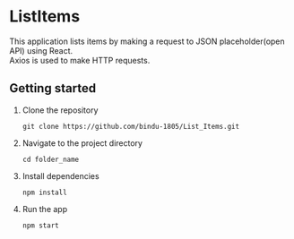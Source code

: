 # ListItems

This application lists items by making a request to JSON placeholder(open API) using React. <br />
Axios is used to make HTTP requests.

## Getting started 

1. Clone the repository
   ```
   git clone https://github.com/bindu-1805/List_Items.git
   ```
2. Navigate to the project directory
   ```
   cd folder_name
   ```
3. Install dependencies 
   ```
   npm install
   ```
4. Run the app
   ```
   npm start
   ```


